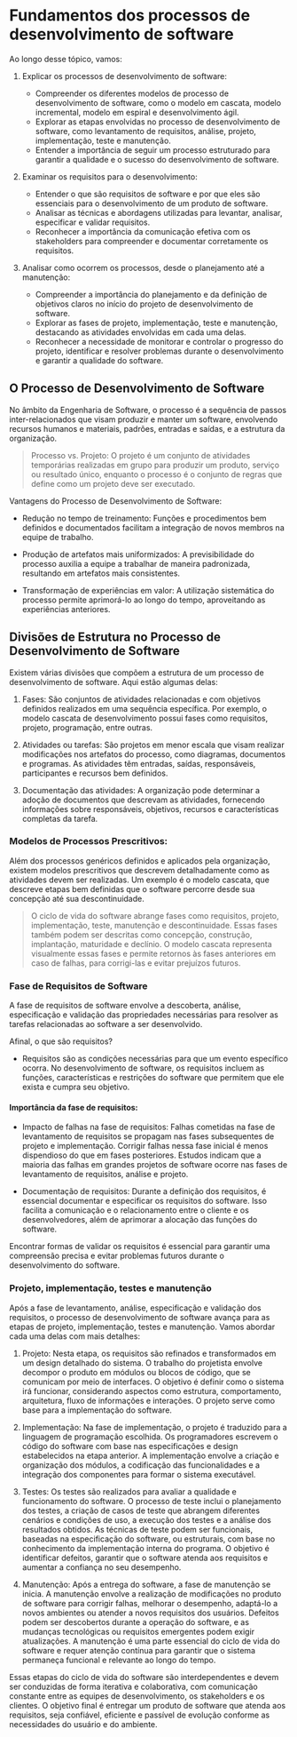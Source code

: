 # Fundamentos dos processos de desenvolvimento de software

Ao longo desse tópico, vamos:

1. Explicar os processos de desenvolvimento de software:
   - Compreender os diferentes modelos de processo de desenvolvimento de software, como o modelo em cascata, modelo incremental, modelo em espiral e desenvolvimento ágil.
   - Explorar as etapas envolvidas no processo de desenvolvimento de software, como levantamento de requisitos, análise, projeto, implementação, teste e manutenção.
   - Entender a importância de seguir um processo estruturado para garantir a qualidade e o sucesso do desenvolvimento de software.

2. Examinar os requisitos para o desenvolvimento:
   - Entender o que são requisitos de software e por que eles são essenciais para o desenvolvimento de um produto de software.
   - Analisar as técnicas e abordagens utilizadas para levantar, analisar, especificar e validar requisitos.
   - Reconhecer a importância da comunicação efetiva com os stakeholders para compreender e documentar corretamente os requisitos.

3. Analisar como ocorrem os processos, desde o planejamento até a manutenção:
   - Compreender a importância do planejamento e da definição de objetivos claros no início do projeto de desenvolvimento de software.
   - Explorar as fases de projeto, implementação, teste e manutenção, destacando as atividades envolvidas em cada uma delas.
   - Reconhecer a necessidade de monitorar e controlar o progresso do projeto, identificar e resolver problemas durante o desenvolvimento e garantir a qualidade do software.

## O Processo de Desenvolvimento de Software

No âmbito da Engenharia de Software, o processo é a sequência de passos inter-relacionados que visam produzir e manter um software, envolvendo recursos humanos e materiais, padrões, entradas e saídas, e a estrutura da organização.

> Processo vs. Projeto: O projeto é um conjunto de atividades temporárias realizadas em grupo para produzir um produto, serviço ou resultado único, enquanto o processo é o conjunto de regras que define como um projeto deve ser executado.

Vantagens do Processo de Desenvolvimento de Software:

- Redução no tempo de treinamento: Funções e procedimentos bem definidos e documentados facilitam a integração de novos membros na equipe de trabalho.

- Produção de artefatos mais uniformizados: A previsibilidade do processo auxilia a equipe a trabalhar de maneira padronizada, resultando em artefatos mais consistentes.

- Transformação de experiências em valor: A utilização sistemática do processo permite aprimorá-lo ao longo do tempo, aproveitando as experiências anteriores.

## Divisões de Estrutura no Processo de Desenvolvimento de Software

Existem várias divisões que compõem a estrutura de um processo de desenvolvimento de software. Aqui estão algumas delas:

1. Fases: São conjuntos de atividades relacionadas e com objetivos definidos realizados em uma sequência específica. Por exemplo, o modelo cascata de desenvolvimento possui fases como requisitos, projeto, programação, entre outras.

2. Atividades ou tarefas: São projetos em menor escala que visam realizar modificações nos artefatos do processo, como diagramas, documentos e programas. As atividades têm entradas, saídas, responsáveis, participantes e recursos bem definidos.

3. Documentação das atividades: A organização pode determinar a adoção de documentos que descrevam as atividades, fornecendo informações sobre responsáveis, objetivos, recursos e características completas da tarefa.

### Modelos de Processos Prescritivos:

Além dos processos genéricos definidos e aplicados pela organização, existem modelos prescritivos que descrevem detalhadamente como as atividades devem ser realizadas. Um exemplo é o modelo cascata, que descreve etapas bem definidas que o software percorre desde sua concepção até sua descontinuidade.

> O ciclo de vida do software abrange fases como requisitos, projeto, implementação, teste, manutenção e descontinuidade. Essas fases também podem ser descritas como concepção, construção, implantação, maturidade e declínio. O modelo cascata representa visualmente essas fases e permite retornos às fases anteriores em caso de falhas, para corrigi-las e evitar prejuízos futuros.

### Fase de Requisitos de Software

A fase de requisitos de software envolve a descoberta, análise, especificação e validação das propriedades necessárias para resolver as tarefas relacionadas ao software a ser desenvolvido.

Afinal, o que são requisitos?
- Requisitos são as condições necessárias para que um evento específico ocorra. No desenvolvimento de software, os requisitos incluem as funções, características e restrições do software que permitem que ele exista e cumpra seu objetivo.

#### Importância da fase de requisitos:

- Impacto de falhas na fase de requisitos: Falhas cometidas na fase de levantamento de requisitos se propagam nas fases subsequentes de projeto e implementação. Corrigir falhas nessa fase inicial é menos dispendioso do que em fases posteriores. Estudos indicam que a maioria das falhas em grandes projetos de software ocorre nas fases de levantamento de requisitos, análise e projeto.

- Documentação de requisitos: Durante a definição dos requisitos, é essencial documentar e especificar os requisitos do software. Isso facilita a comunicação e o relacionamento entre o cliente e os desenvolvedores, além de aprimorar a alocação das funções do software.

Encontrar formas de validar os requisitos é essencial para garantir uma compreensão precisa e evitar problemas futuros durante o desenvolvimento do software.

### Projeto, implementação, testes e manutenção

Após a fase de levantamento, análise, especificação e validação dos requisitos, o processo de desenvolvimento de software avança para as etapas de projeto, implementação, testes e manutenção. Vamos abordar cada uma delas com mais detalhes:

1. Projeto:
Nesta etapa, os requisitos são refinados e transformados em um design detalhado do sistema. O trabalho do projetista envolve decompor o produto em módulos ou blocos de código, que se comunicam por meio de interfaces. O objetivo é definir como o sistema irá funcionar, considerando aspectos como estrutura, comportamento, arquitetura, fluxo de informações e interações. O projeto serve como base para a implementação do software.

2. Implementação:
Na fase de implementação, o projeto é traduzido para a linguagem de programação escolhida. Os programadores escrevem o código do software com base nas especificações e design estabelecidos na etapa anterior. A implementação envolve a criação e organização dos módulos, a codificação das funcionalidades e a integração dos componentes para formar o sistema executável.

3. Testes:
Os testes são realizados para avaliar a qualidade e funcionamento do software. O processo de teste inclui o planejamento dos testes, a criação de casos de teste que abrangem diferentes cenários e condições de uso, a execução dos testes e a análise dos resultados obtidos. As técnicas de teste podem ser funcionais, baseadas na especificação do software, ou estruturais, com base no conhecimento da implementação interna do programa. O objetivo é identificar defeitos, garantir que o software atenda aos requisitos e aumentar a confiança no seu desempenho.

4. Manutenção:
Após a entrega do software, a fase de manutenção se inicia. A manutenção envolve a realização de modificações no produto de software para corrigir falhas, melhorar o desempenho, adaptá-lo a novos ambientes ou atender a novos requisitos dos usuários. Defeitos podem ser descobertos durante a operação do software, e as mudanças tecnológicas ou requisitos emergentes podem exigir atualizações. A manutenção é uma parte essencial do ciclo de vida do software e requer atenção contínua para garantir que o sistema permaneça funcional e relevante ao longo do tempo.

Essas etapas do ciclo de vida do software são interdependentes e devem ser conduzidas de forma iterativa e colaborativa, com comunicação constante entre as equipes de desenvolvimento, os stakeholders e os clientes. O objetivo final é entregar um produto de software que atenda aos requisitos, seja confiável, eficiente e passível de evolução conforme as necessidades do usuário e do ambiente.
